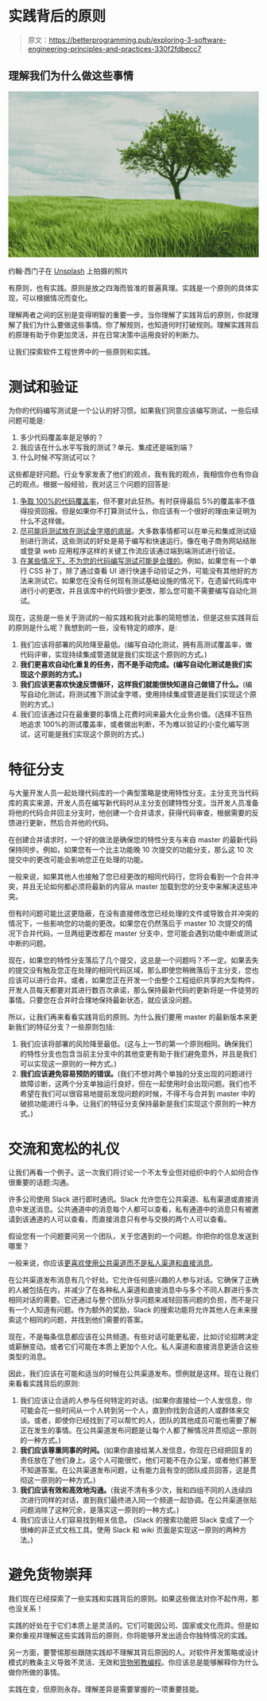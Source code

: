 # 实践背后的原则

> 原文：<https://betterprogramming.pub/exploring-3-software-engineering-principles-and-practices-330f2fdbecc7>

## 理解我们为什么做这些事情

![](img/34f7f9dcf78864eef31c45ffda7eb2b9.png)

约翰·西门子在 [Unsplash](https://unsplash.com?utm_source=medium&utm_medium=referral) 上拍摄的照片

有原则，也有实践。原则是放之四海而皆准的普遍真理。实践是一个原则的具体实现，可以根据情况而变化。

理解两者之间的区别是变得明智的重要一步。当你理解了实践背后的原则，你就理解了我们为什么要做这些事情。你了解规则，也知道何时打破规则。理解实践背后的原理有助于你更加灵活，并在日常决策中运用良好的判断力。

让我们探索软件工程世界中的一些原则和实践。

# 测试和验证

为你的代码编写测试是一个公认的好习惯。如果我们同意应该编写测试，一些后续问题可能是:

1.  多少代码覆盖率是足够的？
2.  我应该在什么水平写我的测试？单元、集成还是端到端？
3.  什么时候*不*写测试可以？

这些都是好问题。行业专家发表了他们的观点，我有我的观点，我相信你也有你自己的观点。根据一般经验，我对这三个问题的回答是:

1.  [争取 100%的代码覆盖率](/clean-code-with-unit-tests-5f28020828a5)，但不要对此狂热。有时获得最后 5%的覆盖率不值得投资回报。但是如果你不打算测试什么，你应该有一个很好的理由来证明为什么不这样做。
2.  [尽可能将测试放在测试金字塔的底层](/when-to-write-end-to-end-tests-246d43b166d0)。大多数事情都可以在单元和集成测试级别进行测试，这些测试的好处是易于编写和快速运行。像在电子商务网站结账或登录 web 应用程序这样的关键工作流应该通过端到端测试进行验证。
3.  [在某些情况下，不为您的代码编写测试可能是合理的](https://dev.to/thawkin3/comment/1ljli)。例如，如果您有一个单行 CSS 补丁，除了通过查看 UI 进行快速手动验证之外，可能没有其他好的方法来测试它。如果您在没有任何现有测试基础设施的情况下，在遗留代码库中进行小的更改，并且该库中的代码很少更改，那么您可能不需要编写自动化测试。

现在，这些是一些关于测试的一般实践和我对此事的简短想法，但是这些实践背后的原则是什么呢？我想到的一些，没有特定的顺序，是:

1.  我们应该将部署的风险降至最低。(编写自动化测试，拥有高测试覆盖率，做代码评审，实现持续集成管道就是我们实现这个原则的方式。)
2.  **我们更喜欢自动化重复的任务，而不是手动完成。(编写自动化测试是我们实现这个原则的方式。)**
3.  **我们应该更喜欢快速反馈循环，这样我们就能很快知道自己做错了什么。**(编写自动化测试，将测试推下测试金字塔，使用持续集成管道是我们实现这个原则的方式。)
4.  我们应该通过只在最重要的事情上花费时间来最大化业务价值。(选择不狂热地追求 100%的测试覆盖率，或者做出判断，不为难以验证的小变化编写测试，这可能是我们实现这个原则的方式。)

# 特征分支

与大量开发人员一起处理代码库的一个典型策略是使用特性分支。主分支充当代码库的真实来源，开发人员在编写新代码时从主分支创建特性分支。当开发人员准备将他的代码合并回主分支时，他创建一个合并请求，获得代码审查，根据需要的反馈进行更新，然后合并他的代码。

在创建合并请求时，一个好的做法是确保您的特性分支与来自 master 的最新代码保持同步。例如，如果您有一个比主功能晚 10 次提交的功能分支，那么这 10 次提交中的更改可能会影响您正在处理的功能。

一般来说，如果其他人也接触了您已经更改的相同代码行，您将会看到一个合并冲突，并且无论如何都必须将最新的内容从 master 加载到您的分支中来解决这些冲突。

但有时问题可能比这更隐蔽，在没有直接修改您已经处理的文件或导致合并冲突的情况下，一些影响您的功能的更改。如果您在仍然落后于 master 10 次提交的情况下合并代码，一旦两组更改都在 master 分支中，您可能会遇到功能中断或测试中断的问题。

现在，如果您的特性分支落后了几个提交，这总是一个问题吗？不一定。如果丢失的提交没有触及您正在处理的相同代码区域，那么即使您稍微落后于主分支，您也应该可以进行合并。或者，如果您正在开发一个由整个工程组织共享的大型构件，开发人员每天都要对其进行数百次承诺，那么保持最新代码的更新将是一件徒劳的事情。只要您在合并时合理地保持最新状态，就应该没问题。

所以，让我们再来看看实践背后的原则。为什么我们要用 master 的最新版本来更新我们的特征分支？一些原则包括:

1.  我们应该将部署的风险降至最低。(这与上一节的第一个原则相同。确保我们的特性分支也包含当前主分支中的其他变更有助于我们避免意外，并且是我们可以实现这一原则的一种方式。)
2.  **我们应该避免容易预防的错误。**(我们不想对两个单独的分支出现的问题进行故障诊断，这两个分支单独运行良好，但在一起使用时会出现问题。我们也不希望在我们可以很容易地提前发现问题的时候，不得不与合并到 master 中的破损功能进行斗争。让我们的特征分支保持最新是我们实现这个原则的一种方式。)

# 交流和宽松的礼仪

让我们再看一个例子。这一次我们将讨论一个不太专业但对组织中的个人如何合作很重要的话题:沟通。

许多公司使用 Slack 进行即时通讯。Slack 允许您在公共渠道、私有渠道或直接消息中发送消息。公共通道中的消息每个人都可以查看，私有通道中的消息只有被邀请到该通道的人可以查看，而直接消息只有参与交换的两个人可以查看。

假设您有一个问题要问另一个团队，关于您遇到的一个问题。你把你的信息发送到哪里？

一般来说，你应该[更喜欢使用公共渠道而不是私人渠道和直接消息](https://levelup.gitconnected.com/slack-etiquette-ae65c35fa27b)。

在公共渠道发布消息有几个好处。它允许任何感兴趣的人参与对话。它确保了正确的人被包括在内，并减少了在各种私人渠道和直接消息中与多个不同人群进行多次相同对话的需要。它还通过与整个团队分享问题来减轻回答问题的负担，而不是只有一个人知道有问题。作为额外的奖励，Slack 的搜索功能将允许其他人在未来搜索这个相同的问题，并找到他们需要的答案。

现在，不是每条信息都应该在公共频道。有些对话可能更私密，比如讨论招聘决定或薪酬变动。或者它们可能在本质上更加个人化。私人渠道和直接消息更适合这些类型的消息。

因此，我们应该在可能和适当的时候在公共渠道发布。惯例就是这样。现在让我们来看看实践背后的原则:

1.  我们应该让合适的人参与任何特定的对话。(如果你直接给一个人发信息，你可能会花一些时间从一个人转到另一个人，直到你找到合适的人或群体来交谈。或者，即使你已经找到了可以帮忙的人，团队的其他成员可能也需要了解正在发生的事情。在公共渠道发布问题是让每个人都了解情况并贯彻这一原则的一种方式。)
2.  **我们应该尊重同事的时间。**(如果你直接给某人发信息，你现在已经把回复的责任放在了他们身上。这个人可能很忙，他们可能不在办公室，或者他们甚至不知道答案。在公共渠道发布问题，让有能力且有空的团队成员回答，这是贯彻这一原则的一种方式。)
3.  **我们应该有效和高效地沟通。**(我说不清有多少次，我和四组不同的人连续四次进行同样的对话，直到我们最终进入同一个频道一起协调。在公共渠道张贴问题消除了这种冗余，是落实这一原则的一种方式。)
4.  我们应该让人们容易找到相关信息。 (Slack 的搜索功能把 Slack 变成了一个很棒的非正式文档工具。使用 Slack 和 wiki 页面是实现这一原则的两种方法。)

# 避免货物崇拜

我们现在已经探索了一些实践和实践背后的原则。如果这些做法对你不起作用，那也没关系！

实践的好处在于它们本质上是灵活的。它们可能因公司、国家或文化而异。但是如果你重视并理解这些实践背后的原则，你将能够开发出适合你独特情况的实践。

另一方面，要警惕那些跟随实践却不理解其背后原因的人。对软件开发策略或设计模式的教条主义导致不灵活、无效和[货物邪教编程](https://en.wikipedia.org/wiki/Cargo_cult_programming)。你应该总是能够解释你为什么做你所做的事情。

实践在变，但原则永存。理解差异是需要掌握的一项重要技能。